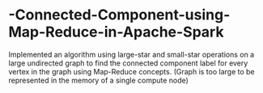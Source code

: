 # -Connected-Component-using-Map-Reduce-in-Apache-Spark
Implemented an algorithm using large-star and small-star operations on a large undirected graph to find the connected component label for every vertex in the graph using Map-Reduce concepts. (Graph is too large to be represented in the memory of a single compute node)
